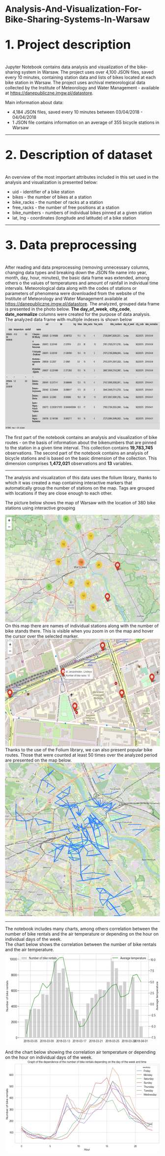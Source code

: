 # Analysis-And-Visualization-For-Bike-Sharing-Systems-In-Warsaw


<p style="font-size:40px"><b>1. Project description </b></p>

Jupyter Notebook contains data analysis and visualization of the bike-sharing system in Warsaw. The project uses over 4,100 JSON files, saved every 10 minutes, containing station data and lists of bikes located at each bike station in Warsaw.
The project uses archival meteorological data collected by the Institute of Meteorology and Water Management - available at https://danepubliczne.imgw.pl/datastore.

Main information about data:
- 4,184 JSON files, saved every 10 minutes between 03/04/2018 - 04/04/2018
- 1 JSON file contains information on an average of 355 bicycle stations in Warsaw
<hr>

<p style="font-size:40px"><b>2. Description of dataset </b></p>

An overview of the most important attributes included in this set used in the analysis and visualization is presented below:

- uid - identifier of a bike station
- bikes - the number of bikes at a station
- bike_racks - the number of racks at a station
- free_racks - the number of free positions at a station
- bike_numbers - numbers of individual bikes pinned at a given station
- lat, lng - coordinates (longitude and latitude) of a bike station

<hr>


<p style="font-size:40px"><b>3. Data preprocessing </b></p>

After reading and data preprocessing (removing unnecessary columns, changing data types and breaking down the JSON file name into year, month, day, hour, minutes), the basic data frame was extended, among others o the values ​​of temperatures and amount of rainfall in individual time intervals. Meteorological data along with the codes of stations or parameters of phenomena were downloaded from the website of the Institute of Meteorology and Water Management available at  https://danepubliczne.imgw.pl/datastore.
The analyzed, grouped data frame is presented in the photo below. <b>The day_of_week</b>, <b>city_code</b>, <b>date_normalize</b> columns were created for the purpose of data analysis.
</br>
The analyzed data frame with multiple indexes is shown below
<img width="600" height="350" src = img/dataframe.png/>


The first part of the notebook contains an analysis  and visualization of bike routes - on the basis of information about the bikenumbers that are pinned to the station in a given time interval. This collection contains <b>19,783,745</b> observations.
The second part of the notebook contains an analysis of bicycle stations and is based on the basic dimension of the collection. This dimension comprises <b>1,472,021</b> observations and <b>13</b> variables. 
<hr>



The analysis and visualization of this data uses the folium library, thanks to which it was created a map containing interactive markers that automatically group the number of stations on the map. Tags are grouped with locations if they are close enough to each other.



The picture below shows the map of Warsaw with the location of 380 bike stations using interactive grouping

<img width="600" height="350" src = img/warsaw_map.png/>

<br>
On this map there are names of individual stations along with the number of bike stands there. This is visible when you zoom in on the map and hover the cursor over the selected marker.

<img width="600" height="350" src = img/folium.png/>

<br>
Thanks to the use of the Folium library, we can also present popular bike routes. Those that were counted at least 50 times over the analyzed period are presented on the map below.
<img width="600" height="500" src = img/popular_routes.png/>

<hr>

The notebook includes many charts, among others
correlation between the number of bike rentals and the air temperature or depending on the hour on individual days of the week. <br>
The chart below shows the correlation between the number of bike rentals and the air temperature.
<img width="600" height="300" src = img/chart1.png/>
<br>

And the chart below showing the correlation air temperature or depending on the hour on individual days of the week.
<img width="600" height="300" src = img/chart2.png/>

